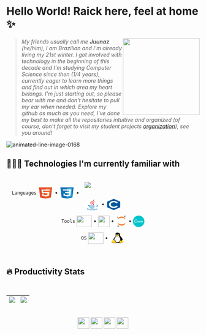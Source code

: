 # Hello World! Raick here, feel at home ✨

<div>
  <img align="right" height="200" width="200" 
       src="https://i.imgur.com/TwfLHSm.png">

  > _My friends usually call me **Juunaz** (he/him), I am Brazilian and I'm already living my 21st winter. I got involved with technology 
  in the beginning of this decade and I'm studying Computer Science since then (1/4 years), currently eager to learn more things and find out 
  in which area my heart belongs. I'm just starting out, so please bear with me and don't hesitate to pull my ear when needed. Explore 
  my github as much as you need, I've done my best to make all the repositories intuitive and organized (of course, don't forget to visit my 
  student projects [organization](https://github.com/Juunaz-Learning-Projects)), see you around!_
</div>
<img height="5px" width="70%" border="0" alt="animated-line-image-0168"
     src="https://www.animatedimages.org/data/media/562/animated-line-image-0031.gif" />
  
## 🧑🏻‍💻 Technologies I'm currently familiar with
  
<div align="center">
  <br>
  <img align="right" width="300" 
       src="https://github-readme-stats.vercel.app/api/top-langs/?username=Juunaz-for-real&exclude_repo=Projeto-Zimmie&langs_count=10&layout=compact&theme=dracula#gh-dark-mode-only"/>
  
  `Languages` 
  <img align="center" height="30" width="40"
       src="https://raw.githubusercontent.com/devicons/devicon/1119b9f84c0290e0f0b38982099a2bd027a48bf1/icons/html5/html5-original.svg" /> • 
  <img align="center" height="30" width="40"
       src="https://raw.githubusercontent.com/devicons/devicon/1119b9f84c0290e0f0b38982099a2bd027a48bf1/icons/css3/css3-original.svg" /> • 
  <img align="center" height="30" width="40"
       src="https://raw.githubusercontent.com/devicons/devicon/1119b9f84c0290e0f0b38982099a2bd027a48bf1/icons/java/java-original.svg" /> •                               <img align="center" height="30" width="40" 
       src="https://raw.githubusercontent.com/devicons/devicon/master/icons/c/c-plain.svg" /> 
  
  `Tools` 
  <img align="center" height="30" width="40"
       src="https://cdn.jsdelivr.net/gh/devicons/devicon/icons/vscode/vscode-original.svg" /> • 
  <img align="center" height="30" width="30" 
       src="https://www.iconsdb.com/icons/preview/white/github-10-xxl.png" /> • 
  <img align="center" height="30" width="30" 
       src="https://raw.githubusercontent.com/devicons/devicon/1119b9f84c0290e0f0b38982099a2bd027a48bf1/icons/jupyter/jupyter-original.svg" /> • 
  <img align="center" height="30" width="30" 
       src="https://raw.githubusercontent.com/devicons/devicon/1119b9f84c0290e0f0b38982099a2bd027a48bf1/icons/canva/canva-original.svg" />
    
  `OS` 
  <img align="center" height="30" width="40"
       src="https://cdn.jsdelivr.net/gh/devicons/devicon/icons/windows8/windows8-original.svg" /> • 
  <img align="center" height="30" width="40"
       src="https://raw.githubusercontent.com/devicons/devicon/1119b9f84c0290e0f0b38982099a2bd027a48bf1/icons/linux/linux-original.svg" />
</div>
<br>

  ## 🔥 Productivity Stats
  
  <div align="center">
  <br>
  
  | <img width="300" src="https://github-readme-streak-stats.herokuapp.com?user=Juunaz-for-real&date_format=M%20j%5B%2C%20Y%5D&hide_border=true&theme=dracula#gh-dark-mode-only"/> | <img width="415" src="http://github-profile-summary-cards.vercel.app/api/cards/profile-details?username=Juunaz-for-real&theme=dracula"/> |
| :-: | :-: |
  <br>
  <a href="https://instagram.com/raickmiranda" target="_blank"><img
      src="https://raw.githubusercontent.com/gauravghongde/social-icons/9d939e1c5b7ea4a24ac39c3e4631970c0aa1b920/SVG/Color/Instagram.svg"
      target="_blank" height="30" width="30"></a>
  <a href="https://www.linkedin.com/in/raickmiranda/" target="_blank"><img
      src="https://raw.githubusercontent.com/gauravghongde/social-icons/9d939e1c5b7ea4a24ac39c3e4631970c0aa1b920/SVG/Color/LinkedIN.svg"
      target="_blank" height="30" width="30"></a>
  <a href="mailto:mirandaraick@outlook.com"><img
      src="https://raw.githubusercontent.com/gauravghongde/social-icons/9d939e1c5b7ea4a24ac39c3e4631970c0aa1b920/SVG/Color/Outlook.svg"
      target="_blank" height="30" width="30"></a>
  <a href="https://twitter.com/raickmiranda"><img
      src="https://raw.githubusercontent.com/gauravghongde/social-icons/9d939e1c5b7ea4a24ac39c3e4631970c0aa1b920/SVG/Color/Twitter.svg"
      target="_blank" height="30" width="30"></a>
  <br>
</div>
